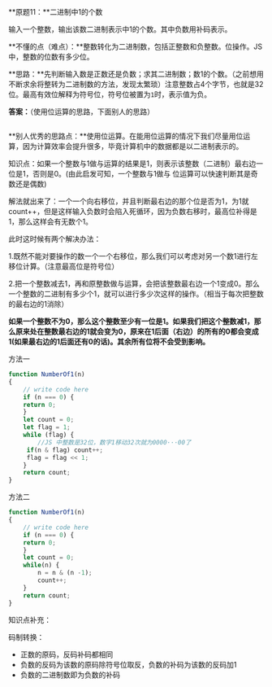 **原题11：**二进制中1的个数

输入一个整数，输出该数二进制表示中1的个数。其中负数用补码表示。

**不懂的点（难点）：**整数转化为二进制数，包括正整数和负整数。位操作。JS中，整数的位数有多少位。

**思路：**先判断输入数是正数还是负数；求其二进制数；数1的个数。（之前想用不断求余将整转为二进制数的方法，发现太繁琐）注意整数占4个字节，也就是32位。最高有效位解释为符号位，符号位被置为`1`时，表示值为负。

**答案：**（使用位运算的思路，下面别人的思路）

``` javascript

```



**别人优秀的思路点：**使用位运算。在能用位运算的情况下我们尽量用位运算，因为计算效率会提升很多，毕竟计算机中的数据都是以二进制表示的。

知识点：如果一个整数与1做与运算的结果是1，则表示该整数（二进制）最右边一位是1，否则是0。(由此启发可知，一个整数与1做与 位运算可以快速判断其是奇数还是偶数)

解法就出来了：一个一个向右移位，并且判断最右边的那个位是否为1，为1就count++，但是这样输入负数时会陷入死循环，因为负数右移时，最高位补得是1，那么这样会有无数个1。

此时这时候有两个解决办法：

1.既然不能对要操作的数一个一个右移位，那么我们可以考虑对另一个数1进行左移位计算。（注意最高位是符号位）

2.把一个整数减去1，再和原整数做与运算，会把该整数最右边一个1变成0。那么一个整数的二进制有多少个1，就可以进行多少次这样的操作。（相当于每次把整数的最右边的1消除）

**如果一个整数不为0，那么这个整数至少有一位是1。如果我们把这个整数减1，那么原来处在整数最右边的1就会变为0，原来在1后面（右边）的所有的0都会变成1(如果最右边的1后面还有0的话)。其余所有位将不会受到影响。**



方法一

```javascript
function NumberOf1(n)
{
    // write code here
    if (n === 0) {
    return 0;
    }
    let count = 0;
    let flag = 1;
    while (flag) {
        //JS 中整数是32位，数字1移动32次就为0000···00了
     if(n & flag) count++;
     flag = flag << 1;
    }
    return count;
}
```

方法二

```javascript
function NumberOf1(n)
{
    // write code here
    if (n === 0) {
    return 0;
    }
    let count = 0;
    while(n) {
        n = n & (n -1);
        count++;
    }
    return count;
}
```



知识点补充：

码制转换：

- 正数的原码，反码补码都相同
- 负数的反码为该数的原码除符号位取反，负数的补码为该数的反码加1
- 负数的二进制数即为负数的补码

